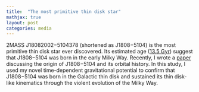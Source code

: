 ```yaml
---
title:  "The most primitive thin disk star"
mathjax: true
layout: post
categories: media
---
```



2MASS J18082002−5104378 (shortened as J1808−5104) is the most primitive thin disk star ever discovered. Its estimated age ([13.5 Gyr](https://iopscience.iop.org/article/10.3847/1538-4357/aadd97)) suggest that J1808−5104 was born in the early Milky Way. Recently, I wrote a [paper](https://academic.oup.com/mnras/advance-article/doi/10.1093/mnras/stac2783/6731788) discussing the origin of J1808−5104 and its orbital history. In this study, I used my novel time-dependent gravitational potential to confirm that J1808−5104 was born in the Galactic thin disk and sustained its thin disk-like kinematics through the violent evolution of the Milky Way. 

